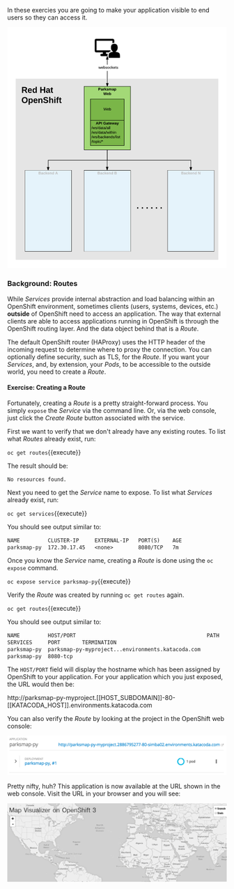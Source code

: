 
In these exercies you are going to make your application visible to end users so they can access it.

![Application Architecture](../../assets/workshops/workshop-1/04-application-architecture-stage-2.png)

### Background: Routes

While *Services* provide internal abstraction and load balancing within an
OpenShift environment, sometimes clients (users, systems, devices, etc.)
**outside** of OpenShift need to access an application. The way that external
clients are able to access applications running in OpenShift is through the
OpenShift routing layer. And the data object behind that is a *Route*.

The default OpenShift router (HAProxy) uses the HTTP header of the incoming
request to determine where to proxy the connection. You can optionally define
security, such as TLS, for the *Route*. If you want your *Services*, and, by
extension, your *Pods*,  to be accessible to the outside world, you need to
create a *Route*.

#### Exercise: Creating a Route

Fortunately, creating a *Route* is a pretty straight-forward process.  You simply
`expose` the *Service* via the command line. Or, via the web console, just click
the _Create Route_ button associated with the service.

First we want to verify that we don't already have any existing routes. To list what _Routes_ already exist, run:

``oc get routes``{{execute}}

The result should be:

```
No resources found.
```

Next you need to get the *Service* name to expose. To list what _Services_ already exist, run:

``oc get services``{{execute}}

You should see output similar to:

```
NAME         CLUSTER-IP     EXTERNAL-IP   PORT(S)    AGE
parksmap-py  172.30.17.45   <none>        8080/TCP   7m
```

Once you know the *Service* name, creating a *Route* is done using the ``oc expose`` command.

``oc expose service parksmap-py``{{execute}}

Verify the *Route* was created by running ``oc get routes`` again.

``oc get routes``{{execute}}

You should see output similar to:
```
NAME         HOST/PORT                                          PATH  SERVICES     PORT       TERMINATION
parksmap-py  parksmap-py-myproject...environments.katacoda.com        parksmap-py  8080-tcp
```

The ``HOST/PORT`` field will display the hostname which has been assigned by OpenShift to your application. For your application which you just exposed, the URL would then be:

http://parksmap-py-myproject.[[HOST_SUBDOMAIN]]-80-[[KATACODA_HOST]].environments.katacoda.com

You can also verify the *Route* by looking at the project in the OpenShift web console:

![Parksmap Web Interface](../../assets/workshops/workshop-1/04-parksmap-route.png)

Pretty nifty, huh?  This application is now available at the URL shown in the
web console. Visit the URL in your browser and you will see:

![Parksmap Web Interface](../../assets/workshops/workshop-1/04-parksmap-empty-view.png)
